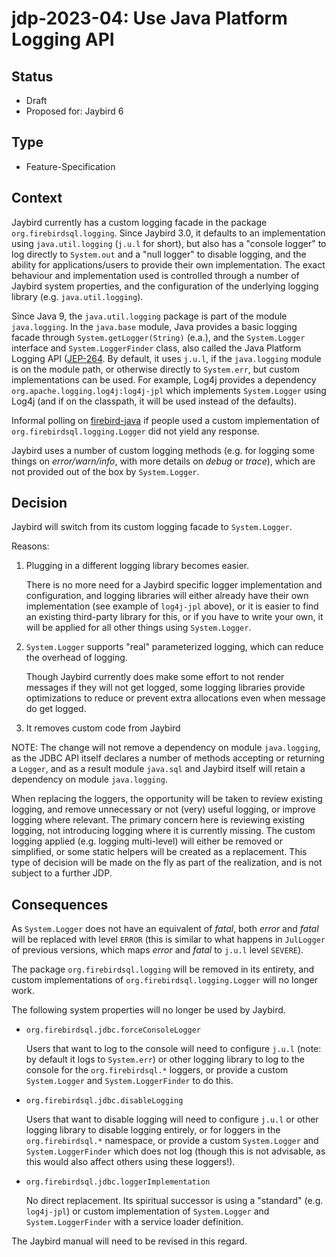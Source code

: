 # jdp-2023-04: Use Java Platform Logging API

## Status

- Draft
- Proposed for: Jaybird 6

## Type

- Feature-Specification

## Context

Jaybird currently has a custom logging facade in the package 
`org.firebirdsql.logging`. Since Jaybird 3.0, it defaults to an implementation
using `java.util.logging` (`j.u.l` for short), but also has a "console logger"
to log directly to `System.out` and a "null logger" to disable logging, and the
ability for applications/users to provide their own implementation. The exact
behaviour and implementation used is controlled through a number of Jaybird
system properties, and the configuration of the underlying logging library (e.g.
`java.util.logging`).

Since Java 9, the `java.util.logging` package is part of the module 
`java.logging`. In the `java.base` module, Java provides a basic logging facade
through `System.getLogger(String)` (e.a.), and the `System.Logger` interface and
`System.LoggerFinder` class, also called the Java Platform Logging API ([JEP-264](https://openjdk.org/jeps/264).
By default, it uses `j.u.l`, if the `java.logging` module is on the module path,
or otherwise directly to `System.err`, but custom implementations can be used.
For example, Log4j provides a dependency `org.apache.logging.log4j:log4j-jpl`
which implements `System.Logger` using Log4j (and if on the classpath, it will
be used instead of the defaults).

Informal polling on [firebird-java](https://groups.google.com/g/firebird-java)
if people used a custom implementation of `org.firebirdsql.logging.Logger` did
not yield any response.

Jaybird uses a number of custom logging methods (e.g. for logging some things on
_error/warn/info_, with more details on _debug_ or _trace_), which are not
provided out of the box by `System.Logger`.

## Decision

Jaybird will switch from its custom logging facade to `System.Logger`.

Reasons:

1. Plugging in a different logging library becomes easier.

   There is no more need for a Jaybird specific logger implementation and
   configuration, and logging libraries will either already have their own
   implementation (see example of `log4j-jpl` above), or it is easier to find
   an existing third-party library for this, or if you have to write your own,
   it will be applied for all other things using `System.Logger`.

2. `System.Logger` supports "real" parameterized logging, which can reduce the
   overhead of logging.

   Though Jaybird currently does make some effort to not render messages if they
   will not get logged, some logging libraries provide optimizations to reduce
   or prevent extra allocations even when message do get logged.

3. It removes custom code from Jaybird 

NOTE: The change will not remove a dependency on module `java.logging`, as the
JDBC API itself declares a number of methods accepting or returning a `Logger`,
and as a result module `java.sql` and Jaybird itself will retain a dependency on
module `java.logging`.

When replacing the loggers, the opportunity will be taken to review existing
logging, and remove unnecessary or not (very) useful logging, or improve
logging where relevant. The primary concern here is reviewing existing logging,
not introducing logging where it is currently missing. The custom logging
applied (e.g. logging multi-level) will either be removed or simplified, or some
static helpers will be created as a replacement. This type of decision will be
made on the fly as part of the realization, and is not subject to a further JDP.

## Consequences

As `System.Logger` does not have an equivalent of _fatal_, both _error_ and
_fatal_ will be replaced with level `ERROR` (this is similar to what happens in
`JulLogger` of previous versions, which maps _error_ and _fatal_ to `j.u.l`
level `SEVERE`).

The package `org.firebirdsql.logging` will be removed in its entirety, and 
custom implementations of `org.firebirdsql.logging.Logger` will no longer work.

The following system properties will no longer be used by Jaybird.

- `org.firebirdsql.jdbc.forceConsoleLogger`

  Users that want to log to the console will need to configure `j.u.l` (note:
  by default it logs to `System.err`) or other logging library to log to the
  console for the `org.firebirdsql.*` loggers, or provide a custom
  `System.Logger` and `System.LoggerFinder` to do this.

- `org.firebirdsql.jdbc.disableLogging`

  Users that want to disable logging will need to configure `j.u.l` or other
  logging library to disable logging entirely, or for loggers in the
  `org.firebirdsql.*` namespace, or provide a custom `System.Logger` and
  `System.LoggerFinder` which does not log (though this is not advisable, as
  this would also affect others using these loggers!).

- `org.firebirdsql.jdbc.loggerImplementation`

  No direct replacement. Its spiritual successor is using a "standard" (e.g.
  `log4j-jpl`) or custom implementation of `System.Logger` and
  `System.LoggerFinder` with a service loader definition.

The Jaybird manual will need to be revised in this regard.
